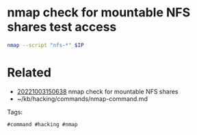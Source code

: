 # nmap check for mountable NFS shares test access
```bash
nmap --script "nfs-*" $IP
```

# Related

- [20221003150638](/zet/20221003150638/README.md) nmap check for mountable NFS shares
- ~/kb/hacking/commands/nmap-command.md

Tags:

    #command #hacking #nmap 

